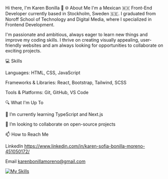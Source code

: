 Hi there, I'm Karen Bonilla 👋
🌐 About Me
I'm a Mexican 🇲🇽 Front-End Developer currently based in Stockholm, Sweden 🇸🇪. I graduated from Noroff School of Technology and Digital Media, where I specialized in Frontend Development.

I'm passionate and ambitious, always eager to learn new things and improve my coding skills. I thrive on creating visually appealing, user-friendly websites and am always looking for opportunities to collaborate on exciting projects.


💻 Skills 

Languages: HTML, CSS, JavaScript 

Frameworks & Libraries: React, Bootstrap, Tailwind, SCSS

Tools & Platforms: Git, GitHub, VS Code


🔍 What I'm Up To

🌱 I’m currently learning TypeScript and Next.js

👯 I’m looking to collaborate on open-source projects


📫 How to Reach Me

LinkedIn https://www.linkedin.com/in/karen-sofia-bonilla-moreno-451050172/

Email karenbonillamoreno@gmail.com



[![My Skills](https://skillicons.dev/icons?i=js,html,css,bootstrap,figma,react,tailwind)](https://skillicons.dev)







